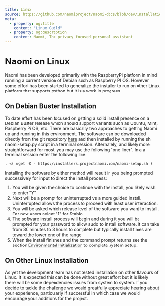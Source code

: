 ```yaml
---
title: Linux
source: https://github.com/naomiproject/naomi-docs/blob/dev/installation/linux.md
meta:
  - property: og:title
    content: "Linux Guild"
  - property: og:description
    content: Naomi, The privacy focused personal assistant
---
```


# Naomi on Linux

Naomi has been developed primarily with the RaspberryPi platform in mind running a current version of Debian such as Raspberry PI OS. However some effort has been started to generalize the installer to run on other Linux platform that supports python but it is a work in progress.
## On Debian Buster Installation
To date effort has been focused on getting a solid install presence on a Debian Buster release which should support variants such as Ubuntu, Mint, Raspberry Pi OS, etc. 
There are basically two approaches to getting Naomi up and running in this environment. The software can be downloaded directly from the git repository [here](https://github.com/NaomiProject/Naomi) and then installed by running the sh naomi-setup.py script in a terminal session. Alternately, and likely more straightforward for most, you may use the following "one liner". In a a terminal session enter the following line:
```shell
. <( wget -O - https://installers.projectnaomi.com/naomi-setup.sh )
```
Installing the software by either method will result in you being prompted successively for input to direct the install process:  
1. You will be given the choice to continue with the install, you likely wish to enter "Y"
2. Next will be a prompt for uninterrupted vs a more guided install. Uninterrupted allows the process to proceed with least user interaction.
3. You will be asked which release level of the software you want to install. For new users select "1" for Stable.
4. The software install process will begin and during it you will be prompted for your password to allow sudo to install software. It can take from 30 minutes to 3 hours to complete but typically install times are toward the lower end of the range.
5. When the install finishes and the command prompt returns see the section [Environmental Initialization](../setup/index.html) to complete system setup. 

## On Other Linux Installation
As yet the development team has not tested installation on other flavours of Linux. It is expected this can be done without great effort but it is likely there will be some dependencies issues from system to system. If you decide to tackle the challenge we would greatfully appreciate hearing about your experience, particularly if successful in which case we would encourage your additions for the project.

<DocPreviousVersions/>
<EditPageLink/>

